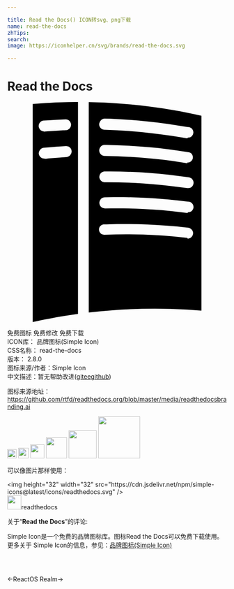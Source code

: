 ```yaml
---

title: Read the Docs() ICON转svg、png下载
name: read-the-docs
zhTips: 
search: 
image: https://iconhelper.cn/svg/brands/read-the-docs.svg

---
```


# Read the Docs  <small style="font-size: 60%;font-weight: 100"></small>

<div id="svg" class="svg-wrap">
<svg role="img" viewBox="0 0 24 24" xmlns="http://www.w3.org/2000/svg"><title>Read the Docs icon</title><path d="M2.759 24l.664-.144c.207-.044.412-.085.619-.126.318-.062.637-.123.955-.182.24-.046.48-.085.721-.129l.055-.015c.25-.044.498-.09.747-.12l1.214-.179V-.001h-.042c-.63.004-1.256.016-1.884.036-.689.018-1.394.06-2.084.105-.299.021-.6.046-.899.07H2.78v23.784L2.759 24zM8.911.015v22.942c.861-.1 1.72-.182 2.582-.246 2.121-.161 4.248-.211 6.373-.151 1.128.034 2.253.099 3.374.192V1.503c-1.004-.229-2.012-.432-3.028-.607-1.968-.342-3.955-.581-5.947-.731C11.151.084 10.032.033 8.913.016h-.002zm10.763 14.797l-.046-.004-.561-.061c-1.399-.146-2.805-.242-4.207-.291-1.407-.045-2.815-.03-4.223.016h-.044c-.045 0-.091 0-.135-.016-.101-.03-.195-.074-.267-.149-.127-.136-.186-.315-.156-.495.008-.061.029-.105.054-.166.027-.044.063-.104.104-.134.043-.045.09-.075.143-.104.061-.03.121-.046.18-.061h.09c.195 0 .391-.016.57-.016 1.395-.029 2.773-.029 4.169.03 1.439.06 2.864.165 4.288.33l.151.015c.044.016.089.016.135.03.105.046.194.105.255.181.044.044.074.104.105.164.029.061.044.12.044.18.015.165-.044.33-.164.45-.046.046-.091.075-.135.105-.047.03-.105.044-.166.06-.03.016-.045.016-.089.016h-.047l-.048-.08zm.035-2.711c-.044 0-.044 0-.09-.006l-.555-.071c-1.395-.179-2.804-.3-4.198-.359-1.395-.075-2.805-.09-4.214-.06l-.046-.016c-.045-.015-.09-.015-.135-.029-.09-.03-.194-.09-.254-.166-.03-.045-.076-.104-.09-.148-.075-.166-.075-.361.014-.525.031-.061.061-.105.105-.15s.09-.09.15-.104c.061-.03.119-.06.18-.06l.09-.016.585-.015c1.396-.016 2.774.015 4.153.09 1.439.075 2.865.21 4.289.39l.149.016.091.014c.105.031.194.075.27.166.12.119.18.284.165.449 0 .061-.016.121-.045.165-.029.06-.061.104-.09.15-.03.044-.074.075-.136.12-.044.029-.104.045-.164.061l-.091.014H19.8l-.091.09zm0-2.711c-.044 0-.044 0-.09-.006l-.555-.08c-1.395-.19-2.789-.334-4.198-.428-1.395-.092-2.805-.135-4.214-.129h-.046l-.09-.016c-.059-.016-.104-.036-.164-.068-.15-.092-.256-.254-.285-.438 0-.061 0-.12.016-.18.014-.061.029-.117.059-.17.031-.054.076-.102.121-.144.074-.075.18-.126.285-.15.045-.011.089-.015.135-.015h.569c1.439.009 2.879.064 4.304.172 1.395.105 2.774.26 4.153.457l.15.021c.046.007.061.007.09.019.06.02.12.046.165.08.061.033.104.075.135.123.031.048.061.101.09.158.062.156.045.334-.029.479-.029.055-.061.105-.105.146-.075.074-.164.127-.27.15-.029.012-.046.012-.091.014l-.044.005h-.091zm0-2.712c-.044 0-.044 0-.09-.007l-.555-.09c-1.395-.225-2.789-.391-4.198-.496-1.395-.119-2.805-.179-4.214-.209h-.046l-.105-.014c-.061-.015-.115-.045-.165-.074-.053-.031-.099-.076-.14-.121-.036-.045-.068-.104-.094-.149-.02-.06-.037-.12-.044-.181-.016-.18.053-.371.181-.494.074-.075.176-.125.279-.15.045-.015.09-.015.135-.015.189 0 .38.005.57.008 1.437.034 2.871.113 4.304.246 1.387.119 2.77.3 4.145.524l.135.016c.04 0 .052 0 .09.014.062.016.112.046.165.076.046.029.09.074.125.119.091.135.135.301.105.465-.015.061-.031.105-.061.166-.03.045-.074.104-.12.135-.074.074-.165.119-.271.149h-.135l.004.082zm-15.67-.509c-.09 0-.181-.021-.271-.063-.194-.095-.314-.293-.329-.505 0-.057.015-.111.03-.165.014-.068.045-.133.09-.19.045-.065.104-.12.164-.162.077-.05.167-.076.241-.092l.48-.044c.659-.058 1.305-.105 1.949-.144h.06c.105.004.195.024.271.071.194.103.314.305.314.519 0 .055-.015.109-.029.161-.016.067-.045.132-.091.189-.044.075-.104.12-.165.165-.074.045-.15.074-.24.09-.104.015-.209.015-.314.03-.136.015-.286.015-.436.031l-1.168.088-.285.031c-.061.015-.122.015-.196.015l-.075-.025zm15.655-2.201l-.091-.01-.554-.1c-1.395-.234-2.805-.425-4.214-.564-1.395-.138-2.804-.225-4.214-.271h-.045l-.09-.018c-.061-.015-.105-.038-.165-.071-.045-.03-.091-.072-.135-.121-.12-.138-.165-.33-.12-.506.016-.061.045-.12.074-.18.031-.061.076-.105.121-.15.074-.076.18-.121.285-.15.045-.015.089-.015.135-.015l.584.015c1.395.061 2.774.15 4.154.301 1.439.148 2.864.359 4.288.6l.15.014c.046 0 .061 0 .09.016.06.015.12.045.165.074.135.105.225.256.239.421.016.06 0 .12-.015.181 0 .059-.029.119-.059.164-.031.045-.062.09-.105.135-.076.076-.181.12-.286.135l-.086.014h-.046l-.06.086zM4.022 3.199c-.086 0-.171-.019-.25-.056-.07-.033-.134-.079-.187-.137-.045-.053-.086-.112-.111-.181-.02-.049-.034-.101-.039-.156-.022-.214.078-.427.255-.546.078-.054.167-.086.26-.099.158-.014.314-.014.473-.029.65-.045 1.301-.075 1.949-.105h.048c.091.016.181.03.256.075.179.105.3.315.3.524 0 .061-.016.121-.03.166-.03.074-.06.135-.104.195-.047.06-.107.12-.182.15-.075.045-.165.075-.255.075-.104.014-.21.014-.33.014l-.449.031c-.405.029-.795.045-1.186.074l-.3.016c-.075.015-.134.015-.194.015l.076-.026z"/></svg>
</div>
<detail full-name='read-the-docs'></detail>

<div class="detail-page">
<p>
<span><span class="badge-success badge">免费图标</span> <span class="badge-success badge">免费修改</span>  <span class="badge-success badge">免费下载</span> </span>
<br/>
<span>
ICON库：
<span class="badge-secondary badge">品牌图标(Simple Icon)</span> 
</span>
<br/>
<span>
CSS名称：
<span class="badge-secondary badge">read-the-docs</span> 
</span>

<br/>
<span>
版本：
<span class="badge-secondary badge">2.8.0</span> 
</span>
<br/>
<span>图标来源/作者：<span class="badge-light badge">Simple Icon</span></span> 
<br/>
<span class="zh-detail">中文描述：暂无<span class="help-link"><span>帮助改进</span>(<a href="https://gitee.com/liuwave/icon-helper/edit/master/json/brands/read-the-docs.json" target="_blank" rel="noopener noreferrer">gitee</a><a href="https://github.com/liuwave/icon-helper/edit/master/json/brands/read-the-docs.json" target="_blank" rel="noopener noreferrer">github</a></span>)</span><br/>
</p>
</div><div class="description description alert alert-light"><p>图标来源地址：<a href="https://github.com/rtfd/readthedocs.org/blob/master/media/readthedocsbranding.ai" target="_blank" rel="noopener noreferrer">https://github.com/rtfd/readthedocs.org/blob/master/media/readthedocsbranding.ai</a></p></div>
<div class="alert alert-dark">
<img height="21" width="21" src="https://cdn.jsdelivr.net/npm/simple-icons@latest/icons/readthedocs.svg" />
<img height="24" width="24" src="https://cdn.jsdelivr.net/npm/simple-icons@latest/icons/readthedocs.svg" />
<img height="32" width="32" src="https://cdn.jsdelivr.net/npm/simple-icons@latest/icons/readthedocs.svg" />
<img height="48" width="48" src="https://cdn.jsdelivr.net/npm/simple-icons@latest/icons/readthedocs.svg" />
<img height="64" width="64" src="https://cdn.jsdelivr.net/npm/simple-icons@latest/icons/readthedocs.svg" />
<img height="96" width="96" src="https://cdn.jsdelivr.net/npm/simple-icons@latest/icons/readthedocs.svg" />

</div>
<div>
  <p>可以像图片那样使用：    
  </p>
  <div class="alert alert-primary" style="font-size: 14px">
    &lt;img height="32" width="32" src="https://cdn.jsdelivr.net/npm/simple-icons@latest/icons/readthedocs.svg" /&gt;
    <copy-btn content='<img height="32" width="32" src="https://cdn.jsdelivr.net/npm/simple-icons@latest/icons/readthedocs.svg" />'></copy-btn>
  </div>
  <div class="alert alert-secondary">
    <img height="32" width="32" src="https://cdn.jsdelivr.net/npm/simple-icons@latest/icons/readthedocs.svg" />readthedocs
    <copy-btn content="readthedocs" btn-title="复制图标名称"></copy-btn>
  </div>
</div>
<div class="icon-detail__container">
<p>关于“<b>Read the Docs</b>”的评论:</p>
</div>
<Vssue title="关于“Read the Docs”的评论" />
<div><p>Simple Icon是一个免费的品牌图标库。图标Read the Docs可以免费下载使用。更多关于  Simple Icon的信息，参见：<a target="_blank" href="https://iconhelper.cn/brands.html">品牌图标(Simple Icon)</a>
</p></div>


<div style="padding:2rem 0 " class="page-nav"><p class="inner"><span class="prev">←<router-link to="/icon/reactos.html">ReactOS</router-link></span> <span class="next"><router-link to="/icon/realm.html">Realm</router-link>→</span></p></div>
